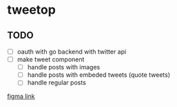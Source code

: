 # tweetop

## TODO

- [ ] oauth with go backend with twitter api
- [ ] make tweet component
  - [ ] handle posts with images
  - [ ] handle posts with embeded tweets (quote tweets)
  - [ ] handle regular posts

[figma link](https://www.figma.com/file/Q7t0w0oB8lbOtUnWZ7y4Dj/Twitter-Top-Posts?node-id=0%3A1)
